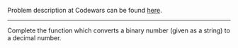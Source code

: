 Problem description at Codewars can be found
[here](https://www.codewars.com/kata/57a5c31ce298a7e6b7000334/train/python).

-------------

Complete the function which converts a binary number (given as a string) to a decimal number.
